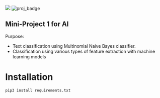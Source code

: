 ![](https://img.shields.io/badge/Code-Python-informational?style=flat&logo=python&logoColor=white&color=2bbc8a)
![proj_badge](https://img.shields.io/badge/Project-ML-brightgreen)

## Mini-Project 1 for AI
Purpose:
- Text classification using Multinomial Naive Bayes classifier.
- Classification using various types of feature extraction with machine learning models

# Installation
```console
pip3 install requirements.txt
```
